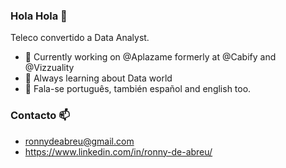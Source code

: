 ### Hola Hola 👋

Teleco convertido a Data Analyst.


- 🔭 Currently working on @Aplazame formerly at @Cabify and @Vizzuality
- 🌱 Always learning about Data world
- 👯 Fala-se português, también español and english too.


### Contacto 📫
- ronnydeabreu@gmail.com
- https://www.linkedin.com/in/ronny-de-abreu/


<!--
**ronnyccs24/ronnyccs24** is a ✨ _special_ ✨ repository because its `README.md` (this file) appears on your GitHub profile.
